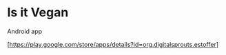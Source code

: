 # Is it Vegan
Android app 

[https://play.google.com/store/apps/details?id=org.digitalsprouts.estoffer]

